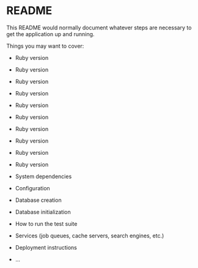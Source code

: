 # README

This README would normally document whatever steps are necessary to get the
application up and running.

Things you may want to cover:

* Ruby version
* Ruby version
* Ruby version
* Ruby version
* Ruby version
* Ruby version
* Ruby version
* Ruby version
* Ruby version
* Ruby version

* System dependencies

* Configuration

* Database creation

* Database initialization

* How to run the test suite

* Services (job queues, cache servers, search engines, etc.)

* Deployment instructions

* ...
